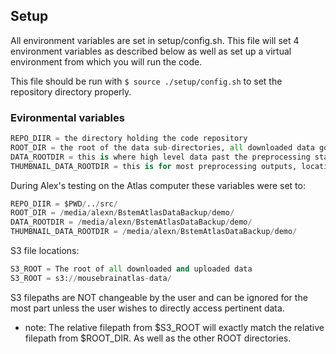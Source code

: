 ## Setup

All environment variables are set in setup/config.sh. This file will set 4 environment variables as described below as well as set up a virtual environment from which you will run the code.

This file should be run with `$ source ./setup/config.sh` to set the repository directory properly.

### Evironmental variables	
```python	
REPO_DIIR = the directory holding the code repository	
ROOT_DIR = the root of the data sub-directories, all downloaded data goes here	
DATA_ROOTDIR = this is where high level data past the preprocessing stage is saved	
THUMBNAIL_DATA_ROOTDIR = this is for most preprocessing outputs, location of downsampled images	
```	

During Alex's testing on the Atlas computer these variables were set to: 
```python	
REPO_DIIR = $PWD/../src/	
ROOT_DIR = /media/alexn/BstemAtlasDataBackup/demo/	
DATA_ROOTDIR = /media/alexn/BstemAtlasDataBackup/demo/	
THUMBNAIL_DATA_ROOTDIR = /media/alexn/BstemAtlasDataBackup/demo/	
```	

S3 file locations:	
```python	
S3_ROOT = The root of all downloaded and uploaded data	
S3_ROOT = s3://mousebrainatlas-data/	
```	
S3 filepaths are NOT changeable by the user and can be ignored for the most part unless the user wishes to directly access pertinent data.


- note: The relative filepath from $S3_ROOT will exactly match the relative filepath from $ROOT_DIR. As well as the other ROOT directories.
